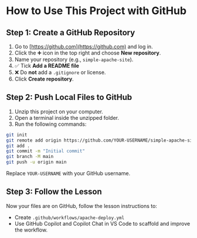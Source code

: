 # How to Use This Project with GitHub

## Step 1: Create a GitHub Repository
1. Go to [https://github.com](https://github.com) and log in.
2. Click the ➕ icon in the top right and choose **New repository**.
3. Name your repository (e.g., `simple-apache-site`).
4. ✅ Tick **Add a README file**
5. ❌ Do **not** add a `.gitignore` or license.
6. Click **Create repository**.

## Step 2: Push Local Files to GitHub
1. Unzip this project on your computer.
2. Open a terminal inside the unzipped folder.
3. Run the following commands:

```bash
git init
git remote add origin https://github.com/YOUR-USERNAME/simple-apache-site.git
git add .
git commit -m "Initial commit"
git branch -M main
git push -u origin main
```

Replace `YOUR-USERNAME` with your GitHub username.

## Step 3: Follow the Lesson
Now your files are on GitHub, follow the lesson instructions to:
- Create `.github/workflows/apache-deploy.yml`
- Use GitHub Copilot and Copilot Chat in VS Code to scaffold and improve the workflow.
